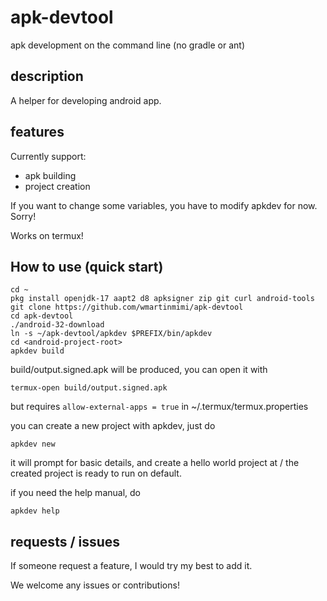 # apk-devtool
apk development on the command line (no gradle or ant)

## description
A helper for developing android app.

## features
Currently support:
- apk building
- project creation

If you want to change some variables,
you have to modify apkdev for now.
Sorry!

Works on termux!

## How to use (quick start)
```
cd ~
pkg install openjdk-17 aapt2 d8 apksigner zip git curl android-tools
git clone https://github.com/wmartinmimi/apk-devtool
cd apk-devtool
./android-32-download
ln -s ~/apk-devtool/apkdev $PREFIX/bin/apkdev
cd <android-project-root>
apkdev build
```
build/output.signed.apk will be produced,
you can open it with
```
termux-open build/output.signed.apk
```
but requires ```allow-external-apps = true``` in ~/.termux/termux.properties

you can create a new project with apkdev,
just do
```
apkdev new
```
it will prompt for basic details,
and create a hello world project at <project-name>/
the created project is ready to run on default.

if you need the help manual, do
```
apkdev help
```
## requests / issues

If someone request a feature, I would try my best to add it.

We welcome any issues or contributions!
